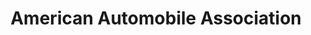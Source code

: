 ---
title: "American Automobile Association"
url: /falls-church/american-automobile-association/
shop: Reisebüro
---